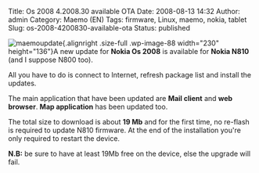 Title: Os 2008 4.2008.30 available OTA
Date: 2008-08-13 14:32
Author: admin
Category: Maemo (EN)
Tags: firmware, Linux, maemo, nokia, tablet
Slug: os-2008-4200830-available-ota
Status: published

![](http://www.andreagrandi.it/wp-content/uploads/2008/08/maemoupdate.jpg "maemoupdate"){.alignright
.size-full .wp-image-88 width="230" height="136"}A new update for
**Nokia Os 2008** is available for **Nokia N810** (and I suppose N800
too).

All you have to do is connect to Internet, refresh package list and
install the updates.

The main application that have been updated are **Mail client** and
**web browser**. **Map application** has been updated too.

The total size to download is about **19 Mb** and for the first time, no
re-flash is required to update N810 firmware. At the end of the
installation you're only required to restart the device.

**N.B:** be sure to have at least 19Mb free on the device, else the
upgrade will fail.
